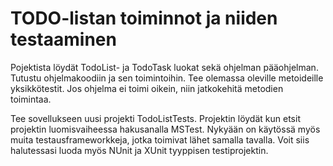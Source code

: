 # TODO-listan toiminnot ja niiden testaaminen

Pojektista löydät TodoList- ja TodoTask luokat sekä ohjelman pääohjelman. Tutustu ohjelmakoodiin ja sen toimintoihin. Tee olemassa oleville metoideille yksikkötestit. Jos ohjelma ei toimi oikein, niin jatkokehitä metodien toimintaa.

Tee sovellukseen uusi projekti TodoListTests. Projektin löydät kun etsit projektin luomisvaiheessa hakusanalla MSTest. Nykyään on käytössä myös muita testausframeworkkeja, jotka toimivat lähet samalla tavalla. Voit siis halutessasi luoda myös NUnit ja XUnit tyyppisen testiprojektin. 



